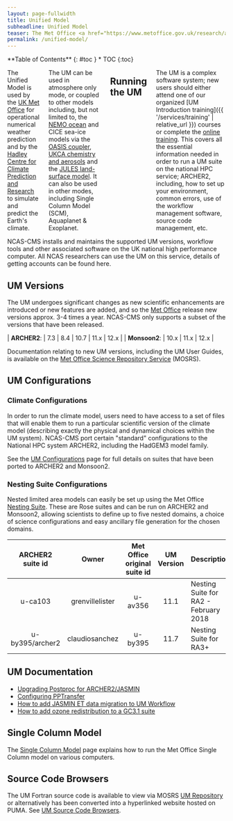 ```yaml
---
layout: page-fullwidth
title: Unified Model
subheadline: Unified Model
teaser: The Met Office <a href="https://www.metoffice.gov.uk/research/approach/modelling-systems/unified-model">Unified Model</a> (UM) is a numerical model of the atmosphere used for both weather and climate applications.
permalink: /unified-model/
---
```

<div class="row">
<div class="medium-4 medium-push-8 columns" markdown="1">
<div class="panel radius" markdown="1">
**Table of Contents**
{: #toc }
*  TOC
{:toc}
</div><!-- /.panel -->
</div><!-- /.medium-4 -->

<div class="medium-8 medium-pull-4 columns" markdown="1">

The Unified Model is used by the ​[UK Met Office](https://www.metoffice.gov.uk) for operational numerical weather prediction and by the ​[Hadley Centre for Climate Prediction and Research](https://www.metoffice.gov.uk/weather/climate/met-office-hadley-centre/index) to simulate and predict the Earth's climate.

The UM can be used in atmosphere only mode, or coupled to other models including, but not limited to, the [NEMO ocean](https://www.nemo-ocean.eu/) and CICE sea-ice models via the [OASIS coupler](https://portal.enes.org/oasis), [UKCA chemistry and aerosols](https://www.ukca.ac.uk) and the [JULES land-surface model](https://jules.jchmr.org/).  It can also be used in other modes, including Single Column Model (SCM), Aquaplanet & Exoplanet.

## Running the UM
The UM is a complex software system; new users should either attend one of our organized [UM Introduction training]({{ '/services/training' | relative_url }}) courses or complete the [online training](https://ncas-cms.github.io/um-training/).  This covers all the essential information needed in order to run a UM suite on the national HPC service; ARCHER2, including, how to set up your environment, common errors, use of the workflow management software, source code management, etc.

</div><!-- /.medium-8.columns -->
</div><!-- /.row -->
NCAS-CMS installs and maintains the supported UM versions, workflow tools and other associated software on the UK national high performance computer. All NCAS researchers can use the UM on this service, details of getting accounts can be found here.

## UM Versions

The UM undergoes significant changes as new scientific enhancements are introduced or new features are added, and so the [Met Office](https://www.metoffice.gov.uk) release new versions approx. 3-4 times a year.  NCAS-CMS only supports a subset of the versions that have been released.

| **ARCHER2**: | 7.3 | 8.4 | 10.7 | 11.x | 12.x |
| **Monsoon2**: | 10.x | 11.x | 12.x |

Documentation relating to new UM versions, including the UM User Guides, is available on the [Met Office Science Repository Service](https://code.metoffice.gov.uk/doc/um/) (MOSRS).

## UM Configurations

### Climate Configurations

In order to run the climate model, users need to have access to a set of files that will enable them to run a particular scientific version of the climate model (describing exactly the physical and dynamical choices within the UM system).  NCAS-CMS port certain "standard" configurations to the National HPC system ARCHER2, including the HadGEM3 model family.

See the [UM Configurations](configurations) page for full details on suites that have been ported to ARCHER2 and Monsoon2.

### Nesting Suite Configurations

Nested limited area models can easily be set up using the Met Office ​[Nesting Suite](https://code.metoffice.gov.uk/trac/rmed/wiki/suites/nesting). These are Rose suites and can be run on ARCHER2 and Monsoon2, allowing scientists to define up to five nested domains, a choice of science configurations and easy ancillary file generation for the chosen domains. 

| ARCHER2 suite id | Owner | Met Office original suite id | UM Version | Description |
| :----: | :----: | :----: | :----: | ---- |
| u-ca103 | grenvillelister | u-av356 | 11.1 | Nesting Suite for RA2 - February 2018 |
| u-by395/archer2 | claudiosanchez| u-by395 | 11.7 | Nesting Suite for RA3+ |

## UM Documentation

* [Upgrading Postproc for ARCHER2/JASMIN](postproc)
* [Configuring PPTransfer](pptransfer-globus)
* [How to add JASMIN ET data migration to UM Workflow](jdma)
* [How to add ozone redistribution to a GC3.1 suite](ozone-redistribution)

## Single Column Model

The [Single Column Model](single-column-model) page explains how to run the Met Office Single Column model on various computers.

## Source Code Browsers

The UM Fortran source code is available to view via MOSRS [UM Repository](https://code.metoffice.gov.uk/trac/um/) or alternatively has been converted into a hyperlinked website hosted on PUMA.  See [UM Source Code Browsers](code-browsers).
